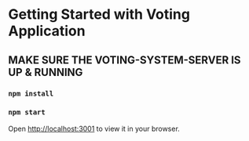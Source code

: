 # Getting Started with Voting Application

## MAKE SURE THE VOTING-SYSTEM-SERVER IS UP & RUNNING

### `npm install`

### `npm start`

Open [http://localhost:3001](http://localhost:3001) to view it in your browser.
